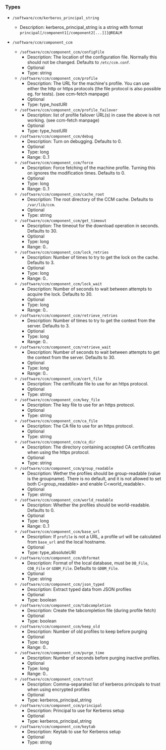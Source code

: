 
### Types

 - `/software/ccm/kerberos_principal_string`
    - Description: 
    kerberos_principal_string is a string with format `principal[/component1[/component2[...]]]@REALM`

 - `/software/ccm/component_ccm`
    - `/software/ccm/component_ccm/configFile`
        - Description: The location of the configuration file. Normally this should not be changed. Defaults to `/etc/ccm.conf`.
        - Optional
        - Type: string
    - `/software/ccm/component_ccm/profile`
        - Description: The URL for the machine's profile. You can use either the http or https protocols (the file protocol is also possible eg. for tests). (see ccm-fetch manpage)
        - Optional
        - Type: type_hostURI
    - `/software/ccm/component_ccm/profile_failover`
        - Description: list of profile failover URL(s) in case the above is not working. (see ccm-fetch manpage)
        - Optional
        - Type: type_hostURI
    - `/software/ccm/component_ccm/debug`
        - Description: Turn on debugging. Defaults to 0.
        - Optional
        - Type: long
        - Range: 0..1
    - `/software/ccm/component_ccm/force`
        - Description: Force fetching of the machine profile. Turning this on ignores the modification times. Defaults to 0. 
        - Optional
        - Type: long
        - Range: 0..1
    - `/software/ccm/component_ccm/cache_root`
        - Description: The root directory of the CCM cache.  Defaults to `/var/lib/ccm`.
        - Optional
        - Type: string
    - `/software/ccm/component_ccm/get_timeout`
        - Description: The timeout for the download operation in seconds.  Defaults to 30.
        - Optional
        - Type: long
        - Range: 0..
    - `/software/ccm/component_ccm/lock_retries`
        - Description: Number of times to try to get the lock on the cache.  Defaults to 3.
        - Optional
        - Type: long
        - Range: 0..
    - `/software/ccm/component_ccm/lock_wait`
        - Description: Number of seconds to wait between attempts to acquire the lock.  Defaults to 30.
        - Optional
        - Type: long
        - Range: 0..
    - `/software/ccm/component_ccm/retrieve_retries`
        - Description: Number of times to try to get the context from the server.  Defaults to 3.
        - Optional
        - Type: long
        - Range: 0..
    - `/software/ccm/component_ccm/retrieve_wait`
        - Description: Number of seconds to wait between attempts to get the context from the server.  Defaults to 30.
        - Optional
        - Type: long
        - Range: 0..
    - `/software/ccm/component_ccm/cert_file`
        - Description: The certificate file to use for an https protocol.
        - Optional
        - Type: string
    - `/software/ccm/component_ccm/key_file`
        - Description: The key file to use for an https protocol.
        - Optional
        - Type: string
    - `/software/ccm/component_ccm/ca_file`
        - Description: The CA file to use for an https protocol.
        - Optional
        - Type: string
    - `/software/ccm/component_ccm/ca_dir`
        - Description: The directory containing accepted CA certificates when using the https protocol.
        - Optional
        - Type: string
    - `/software/ccm/component_ccm/group_readable`
        - Description: Wether the profiles should be group-readable (value is the groupname). There is no default, and it is not allowed to set both C<group_readable> and enable C<world_readable>.
        - Optional
        - Type: string
    - `/software/ccm/component_ccm/world_readable`
        - Description: Whether the profiles should be world-readable. Defaults to 0. 
        - Optional
        - Type: long
        - Range: 0..1
    - `/software/ccm/component_ccm/base_url`
        - Description: If `profile` is not a URL, a profile url will be calculated from `base_url` and the local hostname.
        - Optional
        - Type: type_absoluteURI
    - `/software/ccm/component_ccm/dbformat`
        - Description: Format of the local database, must be `DB_File`, `CDB_File` or `GDBM_File`. Defaults to `GDBM_File`. 
        - Optional
        - Type: string
    - `/software/ccm/component_ccm/json_typed`
        - Description: Extract typed data from JSON profiles
        - Optional
        - Type: boolean
    - `/software/ccm/component_ccm/tabcompletion`
        - Description: Create the tabcompletion file (during profile fetch)
        - Optional
        - Type: boolean
    - `/software/ccm/component_ccm/keep_old`
        - Description: Number of old profiles to keep before purging
        - Optional
        - Type: long
        - Range: 0..
    - `/software/ccm/component_ccm/purge_time`
        - Description: Number of seconds before purging inactive profiles.
        - Optional
        - Type: long
        - Range: 0..
    - `/software/ccm/component_ccm/trust`
        - Description: Comma-separated list of kerberos principals to trust when using encrypted profiles
        - Optional
        - Type: kerberos_principal_string
    - `/software/ccm/component_ccm/principal`
        - Description: Principal to use for Kerberos setup
        - Optional
        - Type: kerberos_principal_string
    - `/software/ccm/component_ccm/keytab`
        - Description: Keytab to use for Kerberos setup
        - Optional
        - Type: string
